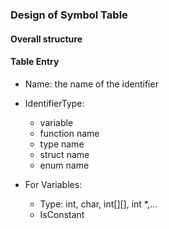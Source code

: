 ### Design of Symbol Table
#### Overall structure
#### Table Entry
- Name: the name of the identifier
- IdentifierType: 
    - variable
    - function name
    - type name
    - struct name
    - enum name
    
- For Variables:
    - Type: int, char, int[][], int *,...
    - IsConstant